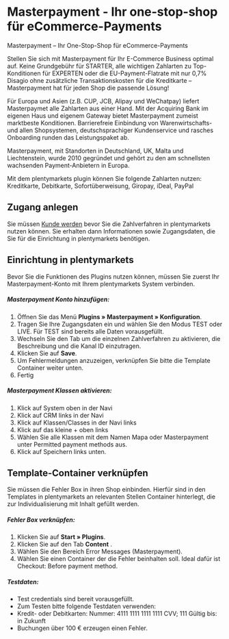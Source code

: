 # Masterpayment - Ihr one-stop-shop für eCommerce-Payments

Masterpayment – Ihr One-Stop-Shop für eCommerce-Payments

Stellen Sie sich mit Masterpayment für Ihr E-Commerce Business optimal auf. Keine Grundgebühr für STARTER, alle wichtigen Zahlarten zu Top-Konditionen für EXPERTEN oder die EU-Payment-Flatrate mit nur 0,7% Disagio ohne zusätzliche Transaktionskosten für die Kreditkarte – Masterpayment hat für jeden Shop die passende Lösung!

Für Europa und Asien (z.B. CUP, JCB, Alipay und WeChatpay) liefert Masterpaymet alle Zahlarten aus einer Hand. Mit der Acquiring Bank im eigenen Haus und eigenem Gateway bietet Masterpayment zumeist marktbeste Konditionen. Barrierefreie Einbindung von Warenwirtschafts- und allen Shopsystemen, deutschsprachiger Kundenservice und rasches Onboarding runden das Leistungspaket ab.

Masterpayment, mit Standorten in Deutschland, UK, Malta und Liechtenstein, wurde 2010 gegründet und gehört zu den am schnellsten wachsenden Payment-Anbietern in Europa.

Mit dem plentymarkets plugin können Sie folgende Zahlarten nutzen: Kreditkarte, Debitkarte, Sofortüberweisung, Giropay, iDeal, PayPal

## Zugang anlegen

Sie müssen [Kunde werden](http://masterpayment-testshop.com/plenty_register/?en=0) bevor Sie die Zahlverfahren in plentymarkets nutzen können. Sie erhalten dann Informationen sowie Zugangsdaten, die Sie für die Einrichtung in plentymarkets benötigen.

## Einrichtung in plentymarkets

Bevor Sie die Funktionen des Plugins nutzen können, müssen Sie zuerst Ihr Masterpayment-Konto mit Ihrem plentymarkets System verbinden.

##### Masterpayment Konto hinzufügen:
1. Öffnen Sie das Menü **Plugins&nbsp;» Masterpayment&nbsp;» Konfiguration**. 
2. Tragen Sie Ihre Zugangsdaten ein und wählen Sie den Modus TEST oder LIVE. Für TEST sind bereits alle Daten vorausgefüllt. 
3. Wechseln Sie den Tab um die einzelnen Zahlverfahren zu aktivieren, die Beschreibung und die Kanal ID einzutragen.
4. Klicken Sie auf **Save**.
5. Um Fehlermeldungen anzuzeigen, verknüpfen Sie bitte die Template Container weiter unten.
6. Fertig

##### Masterpayment Klassen aktivieren:
1. Klick auf System oben in der Navi
2. Klick auf CRM links in der Navi
3. Klick auf Klassen/Classes in der Navi links
4. Klick auf das kleine + oben links
5. Wählen Sie alle Klassen mit dem Namen Mapa oder Masterpayment unter Permitted payment methods aus.
6. Klick auf Speichern links unten.

## Template-Container verknüpfen

Sie müssen die Fehler Box in ihren Shop einbinden. 
Hierfür sind in den Templates in plentymarkets an relevanten Stellen Container hinterlegt, die zur Individualisierung mit Inhalt gefüllt werden.

##### Fehler Box verknüpfen:

1. Klicken Sie auf **Start&nbsp;» Plugins**. 
2. Klicken Sie auf den Tab **Content** . 
3. Wählen Sie den Bereich Error Messages (Masterpayment). 
4. Wählen Sie einen Container der die Fehler beinhalten soll. Ideal dafür ist Checkout: Before payment method.

##### Testdaten:

- Test credentials sind bereit vorausgefüllt.
- Zum Testen bitte folgende Testdaten verwenden:
- Kredit- oder Debitkarten: Nummer: 4111 1111 1111 1111 CVV; 111 Gültig bis: in Zukunft
- Buchungen über 100 € erzeugen einen Fehler.